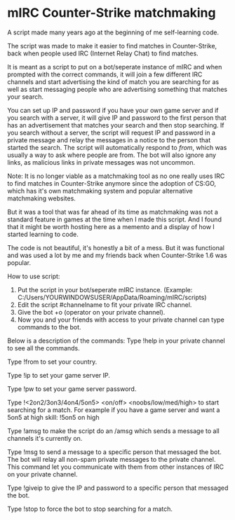 # mIRC Counter-Strike matchmaking

A script made many years ago at the beginning of me self-learning code.

The script was made to make it easier to find matches in Counter-Strike, back when people used IRC (Internet Relay Chat) to find matches.

It is meant as a script to put on a bot/seperate instance of mIRC and when prompted with the correct commands, it will join a few different IRC channels and start advertising the kind of match you are searching for as well as start messaging people who are advertising something that matches your search. 

You can set up IP and password if you have your own game server and if you search with a server, it will give IP and password to the first person that has an advertisement that matches your search and then stop searching. If you search without a server, the script will request IP and password in a private message and relay the messages in a notice to the person that started the search. The script will automatically respond to *from*, which was usually a way to ask where people are from.
The bot will also ignore any links, as malicious links in private messages was not uncommon.

Note: It is no longer viable as a matchmaking tool as no one really uses IRC to find matches in Counter-Strike anymore since the adoption of CS:GO, which has it's own matchmaking system and popular alternative matchmaking websites.

But it was a tool that was far ahead of its time as matchmaking was not a standard feature in games at the time when I made this script. And I found that it might be worth hosting here as a memento and a display of how I started learning to code.

The code is not beautiful, it's honestly a bit of a mess. 
But it was functional and was used a lot by me and my friends back when Counter-Strike 1.6 was popular.

How to use script:
1. Put the script in your bot/seperate mIRC instance. (Example: C:/Users/YOURWINDOWSUSER/AppData/Roaming/mIRC/scripts)
2. Edit the script #channelname to fit your private IRC channel.
3. Give the bot +o (operator on your private channel).
4. Now you and your friends with access to your private channel can type commands to the bot.

Below is a description of the commands:
  Type !help in your private channel to see all the commands.

  Type !from <country> to set your country.

  Type !ip <server IP> to set your game server IP.

  Type !pw <server password> to set your game server password.

  Type !<2on2/3on3/4on4/5on5> <on/off> <noobs/low/med/high> <optional text> to start searching for a match. For example if you have a game server and want a 5on5 at high skill: !5on5 on high

  Type !amsg <text> to make the script do an /amsg which sends a message to all channels it's currently on.

  Type !msg <message number> <text> to send a message to a specific person that messaged the bot. The bot will relay all non-spam private messages to the private channel. This command let you communicate with them from other instances of IRC on your private channel.

  Type !giveip <message number> to give the IP and password to a specific person that messaged the bot.

  Type !stop to force the bot to stop searching for a match.
  
